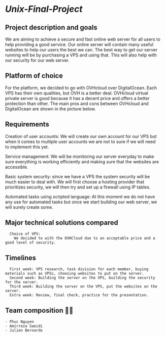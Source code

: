 # **_Unix-Final-Project_**

## Project description and goals

 We are aiming to achieve a secure and fast online web server for all users to help providing a good service. Our online server will contain many useful                 websites to help our users the best we can. The best way to get our server running will be by purchasing a VPS and using that. This will also help with our             security for our web server.

## Platform of choice
 For the platform, we decided to go with OVHcloud over DigitalOcean. Each VPS has their own qualities, but OVH is a better deal. OVHcloud virtual private server         is good because it has a decent price and offers a better protection than other. The main pros and cons between OVHcloud and DigitalOcean are shown in the              picture below. 

## Requirements
  Creation of user accounts: We will create our own account for our VPS but when it comes to multiple user accounts we are not to sure if we will need to implement       this yet. 

   Service management: We will be monitoring our server everyday to make sure everything is working efficiently and making sure that the websites are accessible. 

   Basic system security: since we have a VPS the system security will be much easier to deal with. We will first choose a hosting provider that prioritizes security,    we will then try and set up a firewall using IP tables. 

   Automated tasks using scripted language: At this moment we do not have any use for automated tasks but once we start building our web server, we will surely create    some.
   
## Major technical solutions compared
      Choice of VPS:
        We decided to with the OVHCloud due to an acceptable price and a good level of security.
        
        

## Timelines 
      First week: VPS research, task division for each member, buying materials such as VPSs, choosing websites to put on the server.
      Second week: Building the server on the VPS, building the security for the server.
      Third week: Building the server on the VPS, put the websites on the server.
      Extra week: Review, final check, practice for the presentation.

## Team composition :technologist:	
    - Phuc Nguyen
    - Amirreza Saeidi 
    - Julien Bernardo



